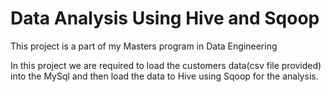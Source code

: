 # Data Analysis Using Hive and Sqoop

This project is a part of my Masters program in Data Engineering

In this project we are required to load the customers data(csv file provided) into the MySql and then load the data to Hive using Sqoop for the analysis.
